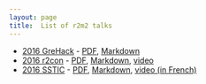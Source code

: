 ```yaml
---
layout: page
title:  List of r2m2 talks
---
```


- [2016 GreHack](r2m2_talks/2016_grehack) - [PDF](r2m2_talks/2016_grehack/slides.pdf), [Markdown](https://github.com/guedou/guedou.github.io/blob/master/r2m2_talks/2016_grehack/slides.md)
- [2016 r2con](r2m2_talks/2016_r2con) - [PDF](r2m2_talks/2016_r2con/slides.pdf), [Markdown](https://github.com/guedou/guedou.github.io/blob/master/r2m2_talks/2016_r2con/slides.md), [video](https://youtu.be/YLEfGj5xyDw)
- [2016 SSTIC](r2m2_talks/2016_sstic) - [PDF](r2m2_talks/2016_sstic/slides.pdf), [Markdown](https://github.com/guedou/guedou.github.io/blob/master/r2m2_talks/2016_sstic/slides.md), [video (in French)](http://static.sstic.org/rumps2016/SSTIC_2016-06-02_P12_RUMPS_08.mp4)
